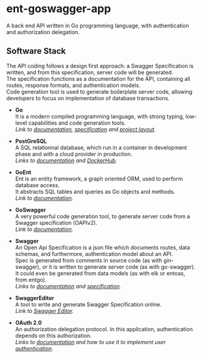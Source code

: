 # ent-goswagger-app

A back end API written in Go programming language, with authentication and authorization delegation.

## Software Stack

The API coding follows a design first approach: a Swagger Specification is written, and from this specification, server code will be generated.\
The specification functions as a documentation for the API, containing all routes, response formats, and authentication models.\
Code generation tool is used to generate boilerplate server code, allowing developers to focus on implementation of database transactions.

- **Go**\
  It is a modern compiled programming language, with strong typing, low-level capabilities and code generation tools.\
  *Link to [documentation](https://go.dev/doc/), [specification](https://go.dev/ref/spec) and [project layout](https://github.com/golang-standards/project-layout).*

- **PostGreSQL**\
  A SQL relationnal database, which run in a container in development phase and with a cloud provider in production.\
  *Links to [documentation](https://www.postgresql.org/docs/14/index.html) and [DockerHub](https://hub.docker.com/_/postgres).*

- **GoEnt**\
  Ent is an entity framework, a graph oriented ORM, used to perform database access.\
  It abstracts SQL tables and queries as Go objects and methods.\
  *Link to [documentation](https://entgo.io/docs/getting-started/).*
  
- **GoSwagger**\
  A very powerful code generation tool, to generate server code from a Swagger specification (OAPIv2).\
  *Link to [documentation](https://goswagger.io/).*
  
- **Swagger**\
  An Open Api Specification is a json file which documents routes, data schemas, and furthermore, authentication model about an API.\
  Spec is generated from comments in source code (as with gin-swagger), or it is written to generate server code (as with go-swagger). It could even be generated from data models (as with elk or entoas, from entgo).\
  *Links to [documentation](https://swagger.io/docs/specification/2-0/basic-structure/) and [specification](https://swagger.io/specification/v2/).*
  
- **SwaggerEditor**\
  A tool to write and generate Swagger Specification online.\
  *Link to [Swagger Editor](https://editor.swagger.io/).*
  
- **OAuth 2.0**\
  An authorization delegation protocol. In this application, authentication depends on this authorization.\
  *Links to [documentation](https://oauth.net/2/) and how to use it to implement user [authentication](https://oauth.net/articles/authentication/).*
